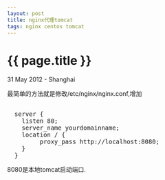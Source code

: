 ```yaml
---
layout: post
title: nginx代理tomcat 
tags: nginx centos tomcat
---
```


{{ page.title }}
================

<p class="meta">31 May 2012 - Shanghai</p>

最简单的方法就是修改/etc/nginx/nginx.conf,增加
<pre> 
  server {
    listen 80;
    server_name yourdomainname;
    location / {
         proxy_pass http://localhost:8080;
    }
  }
</pre>

8080是本地tomcat启动端口.
